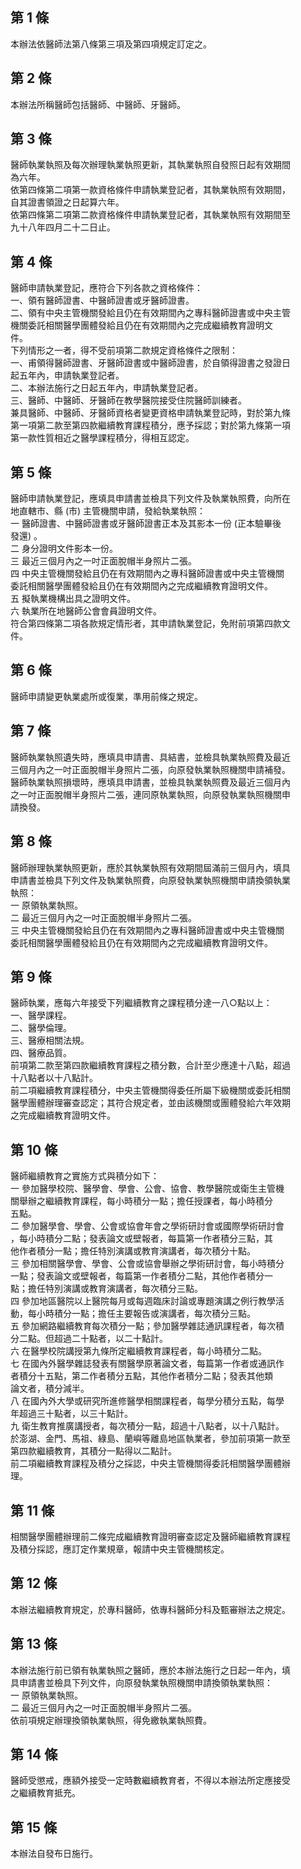 第 1 條
-------
本辦法依醫師法第八條第三項及第四項規定訂定之。

第 2 條
-------
本辦法所稱醫師包括醫師、中醫師、牙醫師。

第 3 條
-------
醫師執業執照及每次辦理執業執照更新，其執業執照自發照日起有效期間  
為六年。  
依第四條第二項第一款資格條件申請執業登記者，其執業執照有效期間，  
自其證書領證之日起算六年。  
依第四條第二項第二款資格條件申請執業登記者，其執業執照有效期間至  
九十八年四月二十二日止。

第 4 條
-------
醫師申請執業登記，應符合下列各款之資格條件：  
一、領有醫師證書、中醫師證書或牙醫師證書。  
二、領有中央主管機關發給且仍在有效期間內之專科醫師證書或中央主管  
    機關委託相關醫學團體發給且仍在有效期間內之完成繼續教育證明文  
    件。  
下列情形之一者，得不受前項第二款規定資格條件之限制：  
一、甫領得醫師證書、牙醫師證書或中醫師證書，於自領得證書之發證日  
    起五年內，申請執業登記者。  
二、本辦法施行之日起五年內，申請執業登記者。  
三、醫師、中醫師、牙醫師在教學醫院接受住院醫師訓練者。  
兼具醫師、中醫師、牙醫師資格者變更資格申請執業登記時，對於第九條  
第一項第二款至第四款繼續教育課程積分，應予採認；對於第九條第一項  
第一款性質相近之醫學課程積分，得相互認定。

第 5 條
-------
醫師申請執業登記，應填具申請書並檢具下列文件及執業執照費，向所在  
地直轄市、縣 (市) 主管機關申請，發給執業執照：                    
一  醫師證書、中醫師證書或牙醫師證書正本及其影本一份 (正本驗畢後  
    發還) 。                                                      
二  身分證明文件影本一份。                                        
三  最近三個月內之一吋正面脫帽半身照片二張。                      
四  中央主管機關發給且仍在有效期間內之專科醫師證書或中央主管機關  
    委託相關醫學團體發給且仍在有效期間內之完成繼續教育證明文件。  
五  擬執業機構出具之證明文件。                                    
六  執業所在地醫師公會會員證明文件。                              
符合第四條第二項各款規定情形者，其申請執業登記，免附前項第四款文  
件。

第 6 條
-------
醫師申請變更執業處所或復業，準用前條之規定。

第 7 條
-------
醫師執業執照遺失時，應填具申請書、具結書，並檢具執業執照費及最近  
三個月內之一吋正面脫帽半身照片二張，向原發執業執照機關申請補發。  
醫師執業執照損壞時，應填具申請書，並檢具執業執照費及最近三個月內  
之一吋正面脫帽半身照片二張，連同原執業執照，向原發執業執照機關申  
請換發。

第 8 條
-------
醫師辦理執業執照更新，應於其執業執照有效期間屆滿前三個月內，填具  
申請書並檢具下列文件及執業執照費，向原發執業執照機關申請換領執業  
執照：                                                            
一  原領執業執照。                                                
二  最近三個月內之一吋正面脫帽半身照片二張。                      
三  中央主管機關發給且仍在有效期間內之專科醫師證書或中央主管機關  
    委託相關醫學團體發給且仍在有效期間內之完成繼續教育證明文件。

第 9 條
-------
醫師執業，應每六年接受下列繼續教育之課程積分達一八○點以上：  
一、醫學課程。  
二、醫學倫理。  
三、醫療相關法規。  
四、醫療品質。  
前項第二款至第四款繼續教育課程之積分數，合計至少應達十八點，超過  
十八點者以十八點計。  
前二項繼續教育課程積分，中央主管機關得委任所屬下級機關或委託相關  
醫學團體辦理審查認定；其符合規定者，並由該機關或團體發給六年效期  
之完成繼續教育證明文件。

第 10 條
--------
醫師繼續教育之實施方式與積分如下：                                
一  參加醫學校院、醫學會、學會、公會、協會、教學醫院或衛生主管機  
    關舉辦之繼續教育課程，每小時積分一點；擔任授課者，每小時積分  
    五點。                                                        
二  參加醫學會、學會、公會或協會年會之學術研討會或國際學術研討會  
    ，每小時積分二點；發表論文或壁報者，每篇第一作者積分三點，其  
    他作者積分一點；擔任特別演講或教育演講者，每次積分十點。      
三  參加相關醫學會、學會、公會或協會舉辦之學術研討會，每小時積分  
    一點；發表論文或壁報者，每篇第一作者積分二點，其他作者積分一  
    點；擔任特別演講或教育演講者，每次積分三點。                  
四  參加地區醫院以上醫院每月或每週臨床討論或專題演講之例行教學活  
    動，每小時積分一點；擔任主要報告或演講者，每次積分三點。      
五  參加網路繼續教育每次積分一點；參加醫學雜誌通訊課程者，每次積  
    分二點。但超過二十點者，以二十點計。                          
六  在醫學校院講授第九條所定繼續教育課程者，每小時積分二點。      
七  在國內外醫學雜誌發表有關醫學原著論文者，每篇第一作者或通訊作  
    者積分十五點，第二作者積分五點，其他作者積分二點；發表其他類  
    論文者，積分減半。                                            
八  在國內外大學或研究所進修醫學相關課程者，每學分積分五點，每學  
    年超過三十點者，以三十點計。                                  
九  衛生教育推廣講授者，每次積分一點，超過十八點者，以十八點計。  
於澎湖、金門、馬祖、綠島、蘭嶼等離島地區執業者，參加前項第一款至  
第四款繼續教育，其積分一點得以二點計。                            
前二項繼續教育課程及積分之採認，中央主管機關得委託相關醫學團體辦  
理。

第 11 條
--------
相關醫學團體辦理前二條完成繼續教育證明審查認定及醫師繼續教育課程  
及積分採認，應訂定作業規章，報請中央主管機關核定。

第 12 條
--------
本辦法繼續教育規定，於專科醫師，依專科醫師分科及甄審辦法之規定。

第 13 條
--------
本辦法施行前已領有執業執照之醫師，應於本辦法施行之日起一年內，填   
具申請書並檢具下列文件，向原發執業執照機關申請換領執業執照：       
一  原領執業執照。                                                 
二  最近三個月內之一吋正面脫帽半身照片二張。                       
依前項規定辦理換領執業執照，得免繳執業執照費。

第 14 條
--------
醫師受懲戒，應額外接受一定時數繼續教育者，不得以本辦法所定應接受  
之繼續教育抵充。

第 15 條
--------
本辦法自發布日施行。

